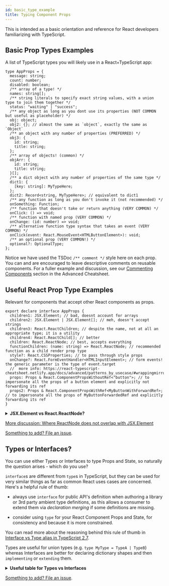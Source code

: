 ```yaml
---
id: basic_type_example
title: Typing Component Props
---
```


This is intended as a basic orientation and reference for React developers familiarizing with TypeScript.

## Basic Prop Types Examples

A list of TypeScript types you will likely use in a React+TypeScript app:

```tsx
type AppProps = {
  message: string;
  count: number;
  disabled: boolean;
  /** array of a type! */
  names: string[];
  /** string literals to specify exact string values, with a union type to join them together */
  status: "waiting" | "success";
  /** any object as long as you dont use its properties (NOT COMMON but useful as placeholder) */
  obj: object;
  obj2: {}; // almost the same as `object`, exactly the same as `Object`
  /** an object with any number of properties (PREFERRED) */
  obj3: {
    id: string;
    title: string;
  };
  /** array of objects! (common) */
  objArr: {
    id: string;
    title: string;
  }[];
  /** a dict object with any number of properties of the same type */
  dict1: {
    [key: string]: MyTypeHere;
  };
  dict2: Record<string, MyTypeHere>; // equivalent to dict1
  /** any function as long as you don't invoke it (not recommended) */
  onSomething: Function;
  /** function that doesn't take or return anything (VERY COMMON) */
  onClick: () => void;
  /** function with named prop (VERY COMMON) */
  onChange: (id: number) => void;
  /** alternative function type syntax that takes an event (VERY COMMON) */
  onClick(event: React.MouseEvent<HTMLButtonElement>): void;
  /** an optional prop (VERY COMMON!) */
  optional?: OptionalType;
};
```

Notice we have used the TSDoc `/** comment */` style here on each prop. You can and are encouraged to leave descriptive comments on reusable components. For a fuller example and discussion, see our [Commenting Components](https://react-typescript-cheatsheet.netlify.app/docs/advanced/misc_concerns/#commenting-components) section in the Advanced Cheatsheet.

## Useful React Prop Type Examples

Relevant for components that accept other React components as props.

```tsx
export declare interface AppProps {
  children1: JSX.Element; // bad, doesnt account for arrays
  children2: JSX.Element | JSX.Element[]; // meh, doesn't accept strings
  children3: React.ReactChildren; // despite the name, not at all an appropriate type; it is a utility
  children4: React.ReactChild[]; // better
  children: React.ReactNode; // best, accepts everything
  functionChildren: (name: string) => React.ReactNode; // recommended function as a child render prop type
  style?: React.CSSProperties; // to pass through style props
  onChange?: React.FormEventHandler<HTMLInputElement>; // form events! the generic parameter is the type of event.target
  //  more info: https://react-typescript-cheatsheet.netlify.app/docs/advanced/patterns_by_usecase/#wrappingmirroring
  props: Props & React.ComponentPropsWithoutRef<"button">; // to impersonate all the props of a button element and explicitly not forwarding its ref
  props2: Props & React.ComponentPropsWithRef<MyButtonWithForwardRef>; // to impersonate all the props of MyButtonForwardedRef and explicitly forwarding its ref
}
```

<details>
 <summary><b>JSX.Element vs React.ReactNode?</b></summary>

Quote [@ferdaber](https://github.com/typescript-cheatsheets/react-typescript-cheatsheet/issues/57): A more technical explanation is that a valid React node is not the same thing as what is returned by `React.createElement`. Regardless of what a component ends up rendering, `React.createElement` always returns an object, which is the `JSX.Element` interface, but `React.ReactNode` is the set of all possible return values of a component.

- `JSX.Element` -> Return value of `React.createElement`
- `React.ReactNode` -> Return value of a component

</details>

[More discussion: Where ReactNode does not overlap with JSX.Element](https://github.com/typescript-cheatsheets/react-typescript-cheatsheet/issues/129)

[Something to add? File an issue](https://github.com/typescript-cheatsheets/react-typescript-cheatsheet/issues/new).

## Types or Interfaces?

You can use either Types or Interfaces to type Props and State, so naturally the question arises - which do you use?

`interface`s are different from `type`s in TypeScript, but they can be used for very similar things as far as common React uses cases are concerned. Here's a helpful rule of thumb:

- always use `interface` for public API's definition when authoring a library or 3rd party ambient type definitions, as this allows a consumer to extend them via _declaration merging_ if some definitions are missing.

- consider using `type` for your React Component Props and State, for consistency and because it is more constrained.

You can read more about the reasoning behind this rule of thumb in [Interface vs Type alias in TypeScript 2.7](https://medium.com/@martin_hotell/interface-vs-type-alias-in-typescript-2-7-2a8f1777af4c).

Types are useful for union types (e.g. `type MyType = TypeA | TypeB`) whereas Interfaces are better for declaring dictionary shapes and then `implementing` or `extending` them.

<details>
  <summary>
    <b>Useful table for Types vs Interfaces</b>
  </summary>
It's a nuanced topic, don't get too hung up on it. Here's a handy table:

| Aspect                                          | Type | Interface |
| ----------------------------------------------- | :--: | :-------: |
| Can describe functions                          |  ✅  |    ✅     |
| Can describe constructors                       |  ✅  |    ✅     |
| Can describe tuples                             |  ✅  |    ✅     |
| Interfaces can extend it                        |  ⚠️  |    ✅     |
| Classes can extend it                           |  🚫  |    ✅     |
| Classes can implement it (`implements`)         |  ⚠️  |    ✅     |
| Can intersect another one of its kind           |  ✅  |    ⚠️     |
| Can create a union with another one of its kind |  ✅  |    🚫     |
| Can be used to create mapped types              |  ✅  |    🚫     |
| Can be mapped over with mapped types            |  ✅  |    ✅     |
| Expands in error messages and logs              |  ✅  |    🚫     |
| Can be augmented                                |  🚫  |    ✅     |
| Can be recursive                                |  ⚠️  |    ✅     |

⚠️ In some cases

(source: [Karol Majewski](https://twitter.com/karoljmajewski/status/1082413696075382785))

</details>

[Something to add? File an issue](https://github.com/typescript-cheatsheets/react-typescript-cheatsheet/issues/new).
